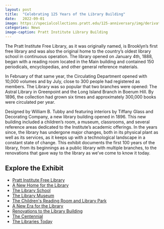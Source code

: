 ```yaml
---
layout: post
title:  "Celebrating 125 Years of the Library Building"
date:   2022-09-01
image: https://specialcollections.pratt.edu/125-anniversary/img/derivatives/iiif/images/181686/full/1140,/0/default.jpg
categories: News
image-caption: Pratt Institute Library Building
---
```


The Pratt Institute Free Library, as it was originally named, is Brooklyn’s first free library and was also the original home to the country’s oldest library school in continuous operation. The library opened on January 4th, 1888, began with a reading room located in the Main building and contained 150 periodicals, encyclopedias, and other general reference materials.

In February of that same year, the Circulating Department opened with 10,000 volumes and by July, close to 300 people had registered as members. The Library was so popular that two branches were opened: The Astral Library in Greenpoint and the Long Island Branch in Boerum Hill. By 1896, the collection had grown six times and approximately 300,000 books were circulated per year.

Designed by William B. Tubby and featuring interiors by Tiffany Glass and Decorating Company, a new library building opened in 1896. This new building included a children’s room, a museum, classrooms, and several reference areas dedicated to the Institute’s academic offerings. In the years since, the library has undergone major changes, both in its physical plant as well as its services, as it keeps up with a technological landscape in a constant state of change. This exhibit documents the first 100 years of the library, from its beginnings as a public library with multiple branches, to the renovations that gave way to the library as we’ve come to know it today.


## Explore the Exhibit

- [Pratt Institute Free Library](https://specialcollections.pratt.edu/125-anniversary/explore/pratt-institute-free-library/)
- [A New Home for the Library](https://specialcollections.pratt.edu/125-anniversary/explore/a-new-home-for-the-library)
- [The Library School](https://specialcollections.pratt.edu/125-anniversary/explore/the-library-school)
- [The Library Museum](https://specialcollections.pratt.edu/125-anniversary/explore/the-library-museum)
- [The Children's Reading Room and Library Park](https://specialcollections.pratt.edu/125-anniversary/explore/the-childrens-reading-room-and-library-park)
- [A New Era for the Library](https://specialcollections.pratt.edu/125-anniversary/explore/a-new-era-for-the-library)
- [Renovations to the Library Building](https://specialcollections.pratt.edu/125-anniversary/explore/renovations-to-the-library-building)
- [The Centennial](https://specialcollections.pratt.edu/125-anniversary/explore/the-centennial)
- [The Libraries Today](https://specialcollections.pratt.edu/125-anniversary/explore/the-libraries-today)
